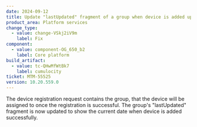 ```yaml
---
date: 2024-09-12
title: Update "lastUpdated" fragment of a group when device is added upon registration
product_area: Platform services
change_type:
  - value: change-VSkj2iV9m
    label: Fix
component:
  - value: component-OG_650_b2
    label: Core platform
build_artifact:
  - value: tc-QHwMfWtBk7
    label: cumulocity
ticket: MTM-55525
version: 10.20.559.0
---
```

The device registration request contains the group, that the device will be assigned to once the registration is successful.
The group's "lastUpdated" fragment is now updated to show the current date when device is added successfully.